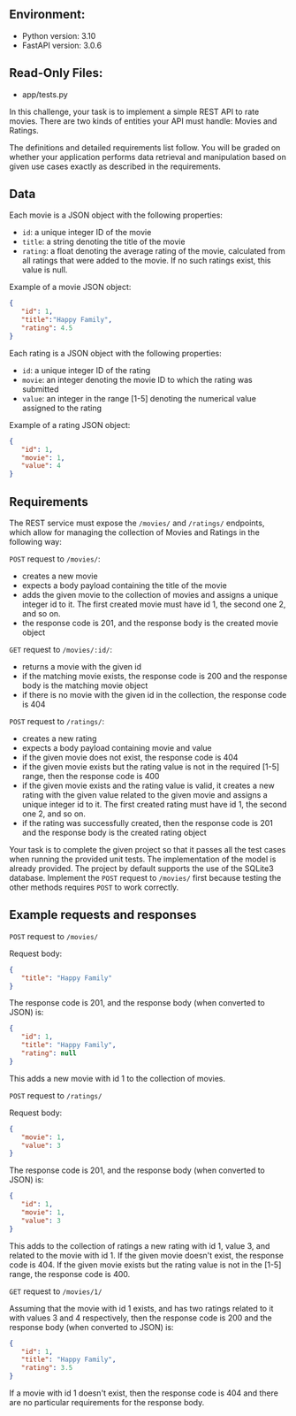 ## Environment:
- Python version: 3.10
- FastAPI version: 3.0.6

## Read-Only Files:
- app/tests.py

In this challenge, your task is to implement a simple REST API to rate movies. There are two kinds of entities your API must handle: Movies and Ratings.

The definitions and detailed requirements list follow. You will be graded on whether your application performs data retrieval and manipulation based on given use cases exactly as described in the requirements.

## Data

Each movie is a JSON object with the following properties:

- `id`: a unique integer ID of the movie
- `title`: a string denoting the title of the movie
- `rating`: a float denoting the average rating of the movie, calculated from all ratings that were added to the movie. If no such ratings exist, this value is null.

Example of a movie JSON object:

```json
{
   "id": 1,
   "title":"Happy Family",
   "rating": 4.5
}
```

Each rating is a JSON object with the following properties:

- `id`: a unique integer ID of the rating
- `movie`: an integer denoting the movie ID to which the rating was submitted
- `value`: an integer in the range [1-5] denoting the numerical value assigned to the rating

Example of a rating JSON object:

```json
{
   "id": 1,
   "movie": 1,
   "value": 4
}
```

## Requirements

The REST service must expose the `/movies/` and `/ratings/` endpoints, which allow for managing the collection of Movies and Ratings in the following way:

`POST` request to `/movies/`:

- creates a new movie
- expects a body payload containing the title of the movie
- adds the given movie to the collection of movies and assigns a unique integer id to it. The first created movie must have id 1, the second one 2, and so on.
- the response code is 201, and the response body is the created movie object

`GET` request to `/movies/:id/`:

- returns a movie with the given id
- if the matching movie exists, the response code is 200 and the response body is the matching movie object
- if there is no movie with the given id in the collection, the response code is 404

`POST` request to `/ratings/`:

- creates a new rating
- expects a body payload containing movie and value
- if the given movie does not exist, the response code is 404
- if the given movie exists but the rating value is not in the required [1-5] range, then the response code is 400
- if the given movie exists and the rating value is valid, it creates a new rating with the given value related to the given movie and assigns a unique integer id to it. The first created rating must have id 1, the second one 2, and so on.
- if the rating was successfully created, then the response code is 201 and the response body is the created rating object

Your task is to complete the given project so that it passes all the test cases when running the provided unit tests. The implementation of the model is already provided. The project by default supports the use of the SQLite3 database. Implement the `POST` request to `/movies/` first because testing the other methods requires `POST` to work correctly.

## Example requests and responses

`POST` request to `/movies/`

Request body:

```json
{
   "title": "Happy Family"
}
```

The response code is 201, and the response body (when converted to JSON) is:

```json
{
   "id": 1,
   "title": "Happy Family",
   "rating": null
}
```

This adds a new movie with id 1 to the collection of movies.

`POST` request to `/ratings/`

Request body:

```json
{
   "movie": 1,
   "value": 3
}
```

The response code is 201, and the response body (when converted to JSON) is:

```json
{
   "id": 1,
   "movie": 1,
   "value": 3
}
```

This adds to the collection of ratings a new rating with id 1, value 3, and related to the movie with id 1. If the given movie doesn't exist, the response code is 404. If the given movie exists but the rating value is not in the [1-5] range, the response code is 400.

`GET` request to `/movies/1/`

Assuming that the movie with id 1 exists, and has two ratings related to it with values 3 and 4 respectively, then the response code is 200 and the response body (when converted to JSON) is:

```json
{
   "id": 1,
   "title": "Happy Family",
   "rating": 3.5
}
```

If a movie with id 1 doesn't exist, then the response code is 404 and there are no particular requirements for the response body.
